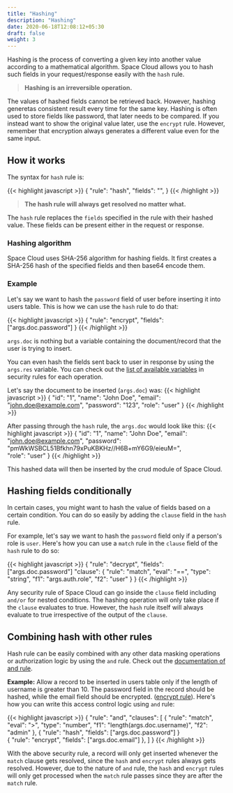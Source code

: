 ```yaml
---
title: "Hashing"
description: "Hashing"
date: 2020-06-18T12:08:12+05:30
draft: false
weight: 3
---
```


Hashing is the process of converting a given key into another value according to a mathematical algorithm. Space Cloud allows you to hash such fields in your request/response easily with the `hash` rule.

> **Hashing is an irreversible operation.**

The values of hashed fields cannot be retrieved back. However, hashing generetas consistent result every time for the same key. Hashing is often used to store fields like password, that later needs to be compared. If you instead want to show the original value later, use the `encrypt` rule. However, remember that encryption always generates a different value even for the same input.

## How it works

The syntax for `hash` rule is:

{{< highlight javascript >}}
{
  "rule": "hash",
  "fields": "<array-of-fields>",
}
{{< /highlight >}}

> **The hash rule will always get resolved no matter what.**

The `hash` rule replaces the `fields` specified in the rule with their hashed value. These fields can be present either in the request or response.

### Hashing algorithm

Space Cloud uses SHA-256 algorithm for hashing fields. It first creates a SHA-256 hash of the specified fields and then base64 encode them.

### Example

Let's say we want to hash the `password` field of user before inserting it into users table. This is how we can use the `hash` rule to do that:
  
{{< highlight javascript >}}
{
  "rule": "encrypt",
  "fields": ["args.doc.password"]
}
{{< /highlight >}}

`args.doc` is nothing but a variable containing the document/record that the user is trying to insert. 

You can even hash the fields sent back to user in response by using the `args.res` variable. You can check out the [list of available variables]() in security rules for each operation.

Let's say the document to be inserted (`args.doc`) was:
{{< highlight javascript >}}
{
  "id": "1",
  "name": "John Doe",
  "email": "john.doe@example.com",
  "password": "123",
  "role": "user"
}
{{< /highlight >}}

After passing through the `hash` rule, the `args.doc` would look like this:
{{< highlight javascript >}}
{
  "id": "1",
  "name": "John Doe",
  "email": "john.doe@example.com",
  "password": "pmWkWSBCL51Bfkhn79xPuKBKHz//H6B+mY6G9/eieuM=",  
  "role": "user"
}
{{< /highlight >}}

This hashed data will then be inserted by the crud module of Space Cloud.

## Hashing fields conditionally

In certain cases, you might want to hash the value of fields based on a certain condition. You can do so easily by adding the `clause` field in the `hash` rule. 

For example, let's say we want to hash the `password` field only if a person's role is `user`. Here's how you can use a `match` rule in the `clause` field of the `hash` rule to do so:

{{< highlight javascript >}}
{
  "rule": "decrypt",
  "fields": ["args.doc.password"]
  "clause": {
    "rule": "match",
    "eval": "==",
    "type": "string",
    "f1": "args.auth.role",
    "f2": "user"
  }
}
{{< /highlight >}}

Any security rule of Space Cloud can go inside the `clause` field including `and/or` for nested conditions. The hashing operation will only take place if the `clause` evaluates to true. However, the `hash` rule itself will always evaluate to true irrespective of the output of the `clause`.

## Combining hash with other rules

Hash rule can be easily combined with any other data masking operations or authorization logic by using the `and` rule. Check out the [documentation of and rule]().

**Example:** Allow a record to be inserted in users table only if the length of username is greater than 10. The password field in the record should be hashed, while the email field should be encrypted. ([encrypt rule]()). Here's how you can write this access control logic using `and` rule:

{{< highlight javascript >}}
{
  "rule": "and",
  "clauses": [
    {
    "rule": "match",
    "eval": ">",
    "type": "number",
    "f1": "length(args.doc.username)",
    "f2": "admin" 
    },
    {
      "rule": "hash",
      "fields": ["args.doc.password"]
    }    
    {
      "rule": "encrypt",
      "fields": ["args.doc.email"]
    },
  ]
}
{{< /highlight >}}

With the above security rule, a record will only get inserted whenever the `match` clause gets resolved, since the `hash` and `encrypt` rules always gets resolved. However, due to the nature of `and` rule, the `hash` and `encrypt` rules will only get processed when the `match` rule passes since they are after the `match` rule.